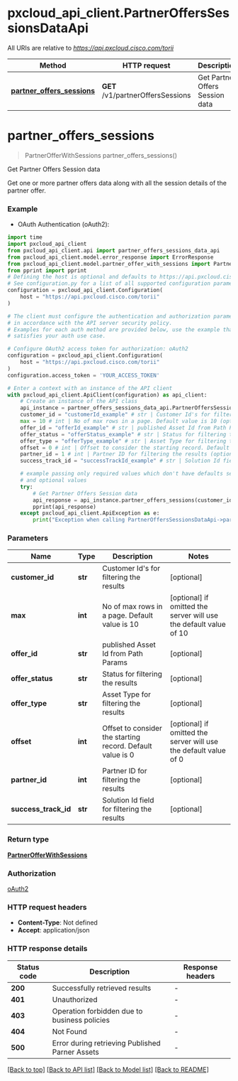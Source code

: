 # pxcloud_api_client.PartnerOffersSessionsDataApi

All URIs are relative to *https://api.pxcloud.cisco.com/torii*

Method | HTTP request | Description
------------- | ------------- | -------------
[**partner_offers_sessions**](PartnerOffersSessionsDataApi.md#partner_offers_sessions) | **GET** /v1/partnerOffersSessions | Get Partner Offers Session data


# **partner_offers_sessions**
> PartnerOfferWithSessions partner_offers_sessions()

Get Partner Offers Session data

Get one or more partner offers data along with all the session details of the partner offer.

### Example

* OAuth Authentication (oAuth2):

```python
import time
import pxcloud_api_client
from pxcloud_api_client.api import partner_offers_sessions_data_api
from pxcloud_api_client.model.error_response import ErrorResponse
from pxcloud_api_client.model.partner_offer_with_sessions import PartnerOfferWithSessions
from pprint import pprint
# Defining the host is optional and defaults to https://api.pxcloud.cisco.com/torii
# See configuration.py for a list of all supported configuration parameters.
configuration = pxcloud_api_client.Configuration(
    host = "https://api.pxcloud.cisco.com/torii"
)

# The client must configure the authentication and authorization parameters
# in accordance with the API server security policy.
# Examples for each auth method are provided below, use the example that
# satisfies your auth use case.

# Configure OAuth2 access token for authorization: oAuth2
configuration = pxcloud_api_client.Configuration(
    host = "https://api.pxcloud.cisco.com/torii"
)
configuration.access_token = 'YOUR_ACCESS_TOKEN'

# Enter a context with an instance of the API client
with pxcloud_api_client.ApiClient(configuration) as api_client:
    # Create an instance of the API class
    api_instance = partner_offers_sessions_data_api.PartnerOffersSessionsDataApi(api_client)
    customer_id = "customerId_example" # str | Customer Id's for filtering the results (optional)
    max = 10 # int | No of max rows in a page. Default value is 10 (optional) if omitted the server will use the default value of 10
    offer_id = "offerId_example" # str | published Asset Id from Path Params (optional)
    offer_status = "offerStatus_example" # str | Status for filtering the results (optional)
    offer_type = "offerType_example" # str | Asset Type for filtering the results (optional)
    offset = 0 # int | Offset to consider the starting record. Default value is 0 (optional) if omitted the server will use the default value of 0
    partner_id = 1 # int | Partner ID for filtering the results (optional)
    success_track_id = "successTrackId_example" # str | Solution Id field for filtering the results (optional)

    # example passing only required values which don't have defaults set
    # and optional values
    try:
        # Get Partner Offers Session data
        api_response = api_instance.partner_offers_sessions(customer_id=customer_id, max=max, offer_id=offer_id, offer_status=offer_status, offer_type=offer_type, offset=offset, partner_id=partner_id, success_track_id=success_track_id)
        pprint(api_response)
    except pxcloud_api_client.ApiException as e:
        print("Exception when calling PartnerOffersSessionsDataApi->partner_offers_sessions: %s\n" % e)
```


### Parameters

Name | Type | Description  | Notes
------------- | ------------- | ------------- | -------------
 **customer_id** | **str**| Customer Id&#39;s for filtering the results | [optional]
 **max** | **int**| No of max rows in a page. Default value is 10 | [optional] if omitted the server will use the default value of 10
 **offer_id** | **str**| published Asset Id from Path Params | [optional]
 **offer_status** | **str**| Status for filtering the results | [optional]
 **offer_type** | **str**| Asset Type for filtering the results | [optional]
 **offset** | **int**| Offset to consider the starting record. Default value is 0 | [optional] if omitted the server will use the default value of 0
 **partner_id** | **int**| Partner ID for filtering the results | [optional]
 **success_track_id** | **str**| Solution Id field for filtering the results | [optional]

### Return type

[**PartnerOfferWithSessions**](PartnerOfferWithSessions.md)

### Authorization

[oAuth2](../README.md#oAuth2)

### HTTP request headers

 - **Content-Type**: Not defined
 - **Accept**: application/json


### HTTP response details

| Status code | Description | Response headers |
|-------------|-------------|------------------|
**200** | Successfully retrieved results |  -  |
**401** | Unauthorized |  -  |
**403** | Operation forbidden due to business policies |  -  |
**404** | Not Found |  -  |
**500** | Error during retrieving Published Parner Assets |  -  |

[[Back to top]](#) [[Back to API list]](../README.md#documentation-for-api-endpoints) [[Back to Model list]](../README.md#documentation-for-models) [[Back to README]](../README.md)

